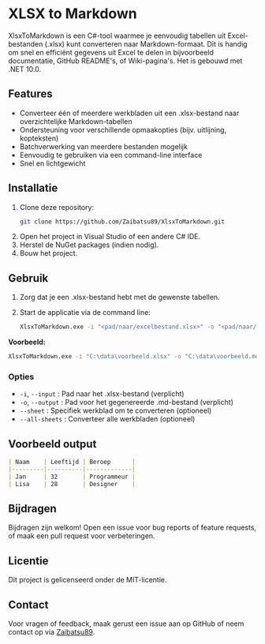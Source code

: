 # XLSX to Markdown

XlsxToMarkdown is een C#-tool waarmee je eenvoudig tabellen uit Excel-bestanden (.xlsx) kunt converteren naar Markdown-formaat. Dit is handig om snel en efficiënt gegevens uit Excel te delen in bijvoorbeeld documentatie, GitHub README's, of Wiki-pagina's. Het is gebouwd met .NET 10.0.

## Features

- Converteer één of meerdere werkbladen uit een .xlsx-bestand naar overzichtelijke Markdown-tabellen
- Ondersteuning voor verschillende opmaakopties (bijv. uitlijning, kopteksten)
- Batchverwerking van meerdere bestanden mogelijk
- Eenvoudig te gebruiken via een command-line interface
- Snel en lichtgewicht

## Installatie

1. Clone deze repository:
   ```bash
   git clone https://github.com/Zaibatsu89/XlsxToMarkdown.git
   ```
2. Open het project in Visual Studio of een andere C# IDE.
3. Herstel de NuGet packages (indien nodig).
4. Bouw het project.

## Gebruik

1. Zorg dat je een .xlsx-bestand hebt met de gewenste tabellen.
2. Start de applicatie via de command line:

   ```bash
   XlsxToMarkdown.exe -i "<pad/naar/excelbestand.xlsx>" -o "<pad/naar/output.md>"
   ```

**Voorbeeld:**
```bash
XlsxToMarkdown.exe -i "C:\data\voorbeeld.xlsx" -o "C:\data\voorbeeld.md"
```

### Opties

- `-i`, `--input` : Pad naar het .xlsx-bestand (verplicht)
- `-o`, `--output` : Pad voor het gegenereerde .md-bestand (verplicht)
- `--sheet` : Specifiek werkblad om te converteren (optioneel)
- `--all-sheets` : Converteer alle werkbladen (optioneel)

## Voorbeeld output

```markdown
| Naam    | Leeftijd | Beroep      |
|---------|----------|-------------|
| Jan     | 32       | Programmeur |
| Lisa    | 28       | Designer    |
```

## Bijdragen

Bijdragen zijn welkom! Open een issue voor bug reports of feature requests, of maak een pull request voor verbeteringen.

## Licentie

Dit project is gelicenseerd onder de MIT-licentie.

## Contact

Voor vragen of feedback, maak gerust een issue aan op GitHub of neem contact op via [Zaibatsu89](https://github.com/Zaibatsu89).
